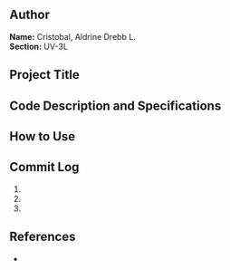 ﻿## Author
**Name:** Cristobal, Aldrine Drebb L. <br/>
**Section:** UV-3L

## Project Title


## Code Description and Specifications


## How to Use


## Commit Log

1.  
2.  
3.  

## References
 - 